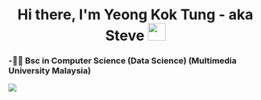 <h1 align="center"> Hi there, I'm Yeong Kok Tung - aka Steve <img src="https://raw.githubusercontent.com/MartinHeinz/MartinHeinz/master/wave.gif" width="35" height="35"/> </h1>

### -:man_student: Bsc in Computer Science (Data Science) (Multimedia University Malaysia)


![](https://cdn.discordapp.com/attachments/722197083938881618/880655500352569385/background.png)
